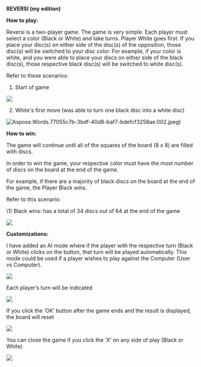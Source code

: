 **REVERSI (my edition)**

**How to play:**

Reversi is a two-player game. The game is very simple. Each player must select a color (Black or White) and take turns. Player White goes first. If you place your disc(s) on either side of the disc(s) of the opposition, those disc(s) will be switched to your disc color. For example, if your color is white, and you were able to place your discs on either side of the black disc(s), those respective black disc(s) will be switched to white disc(s).

Refer to these scenarios:

1) Start of game

![](https://private-user-images.githubusercontent.com/97638014/354342854-f7974f8a-b4cd-4631-ae3f-6589c6828df3.jpeg?jwt=eyJhbGciOiJIUzI1NiIsInR5cCI6IkpXVCJ9.eyJpc3MiOiJnaXRodWIuY29tIiwiYXVkIjoicmF3LmdpdGh1YnVzZXJjb250ZW50LmNvbSIsImtleSI6ImtleTUiLCJleHAiOjE3MjI1MzgwNTAsIm5iZiI6MTcyMjUzNzc1MCwicGF0aCI6Ii85NzYzODAxNC8zNTQzNDI4NTQtZjc5NzRmOGEtYjRjZC00NjMxLWFlM2YtNjU4OWM2ODI4ZGYzLmpwZWc_WC1BbXotQWxnb3JpdGhtPUFXUzQtSE1BQy1TSEEyNTYmWC1BbXotQ3JlZGVudGlhbD1BS0lBVkNPRFlMU0E1M1BRSzRaQSUyRjIwMjQwODAxJTJGdXMtZWFzdC0xJTJGczMlMkZhd3M0X3JlcXVlc3QmWC1BbXotRGF0ZT0yMDI0MDgwMVQxODQyMzBaJlgtQW16LUV4cGlyZXM9MzAwJlgtQW16LVNpZ25hdHVyZT0wYjNlMzQ5ZjI0NzI0NjRiNWI4MDhiODM4MDVhNmY1NDNhMTY5ODRiNTk3ZGU1ZDNkMjgwNzdkYWI3YTZhNGZjJlgtQW16LVNpZ25lZEhlYWRlcnM9aG9zdCZhY3Rvcl9pZD0wJmtleV9pZD0wJnJlcG9faWQ9MCJ9.ytRd3GJ5MBh3GQUFk_LUK5YEPjdRm7GeSJdf0YFZEfI)

2) White's first move (was able to turn one black disc into a white disc)

![Aspose.Words.77055c7b-3bdf-40d8-baf7-bdefcf3258ae.002.jpeg](https://private-user-images.githubusercontent.com/97638014/354342867-6ec0472a-c4af-4b21-8450-920577a6ed20.jpeg?jwt=eyJhbGciOiJIUzI1NiIsInR5cCI6IkpXVCJ9.eyJpc3MiOiJnaXRodWIuY29tIiwiYXVkIjoicmF3LmdpdGh1YnVzZXJjb250ZW50LmNvbSIsImtleSI6ImtleTUiLCJleHAiOjE3MjI1MzgwNTAsIm5iZiI6MTcyMjUzNzc1MCwicGF0aCI6Ii85NzYzODAxNC8zNTQzNDI4NjctNmVjMDQ3MmEtYzRhZi00YjIxLTg0NTAtOTIwNTc3YTZlZDIwLmpwZWc_WC1BbXotQWxnb3JpdGhtPUFXUzQtSE1BQy1TSEEyNTYmWC1BbXotQ3JlZGVudGlhbD1BS0lBVkNPRFlMU0E1M1BRSzRaQSUyRjIwMjQwODAxJTJGdXMtZWFzdC0xJTJGczMlMkZhd3M0X3JlcXVlc3QmWC1BbXotRGF0ZT0yMDI0MDgwMVQxODQyMzBaJlgtQW16LUV4cGlyZXM9MzAwJlgtQW16LVNpZ25hdHVyZT1lNTIzMWRjMTYzYjVmNzliNzU3ZjI3ZTZlNWM5ODUxMGNjYzUxNmUxNDE0MzI1YjA3Zjc0NjM1MjBmNzJkZTc3JlgtQW16LVNpZ25lZEhlYWRlcnM9aG9zdCZhY3Rvcl9pZD0wJmtleV9pZD0wJnJlcG9faWQ9MCJ9.kW4qT78z0hxiD35YtDjNG-hqWRtPtUXAyiffP6OkfUY))

**How to win:**

The game will continue until all of the squares of the board (8 x 8) are filled with discs.

In order to win the game, your respective color must have the most number of discs on the board at the end of the game.

For example, if there are a majority of black discs on the board at the end of the game, the Player Black wins.

Refer to this scenario:

\1) Black wins: has a total of 34 discs out of 64 at the end of the game

![](https://private-user-images.githubusercontent.com/97638014/354342878-46143f18-d165-44f5-9a92-87729ca76a00.jpeg?jwt=eyJhbGciOiJIUzI1NiIsInR5cCI6IkpXVCJ9.eyJpc3MiOiJnaXRodWIuY29tIiwiYXVkIjoicmF3LmdpdGh1YnVzZXJjb250ZW50LmNvbSIsImtleSI6ImtleTUiLCJleHAiOjE3MjI1MzgwNTAsIm5iZiI6MTcyMjUzNzc1MCwicGF0aCI6Ii85NzYzODAxNC8zNTQzNDI4NzgtNDYxNDNmMTgtZDE2NS00NGY1LTlhOTItODc3MjljYTc2YTAwLmpwZWc_WC1BbXotQWxnb3JpdGhtPUFXUzQtSE1BQy1TSEEyNTYmWC1BbXotQ3JlZGVudGlhbD1BS0lBVkNPRFlMU0E1M1BRSzRaQSUyRjIwMjQwODAxJTJGdXMtZWFzdC0xJTJGczMlMkZhd3M0X3JlcXVlc3QmWC1BbXotRGF0ZT0yMDI0MDgwMVQxODQyMzBaJlgtQW16LUV4cGlyZXM9MzAwJlgtQW16LVNpZ25hdHVyZT0wNTQ1Mjk2ZWVlYjcwZGE2ODUyNGQ1OTljMjczYWI5Y2I4YTkyNmI5Y2E0NTU1NDdkNjJjZmU2ZjIwODk5MzRhJlgtQW16LVNpZ25lZEhlYWRlcnM9aG9zdCZhY3Rvcl9pZD0wJmtleV9pZD0wJnJlcG9faWQ9MCJ9.FmpQzaV_JBfEKK7aZJqGdorq28DEO2mfaOMcqxoOgp0)

**Customizations:**

I have added an AI mode where if the player with the respective turn (Black or White) clicks on the button, that turn will be played automatically. This mode could be used if a player wishes to play against the Computer (User vs Computer).

![](Aspose.Words.77055c7b-3bdf-40d8-baf7-bdefcf3258ae.004.png)

Each player’s turn will be indicated

![](Aspose.Words.77055c7b-3bdf-40d8-baf7-bdefcf3258ae.005.png)

If you click the ‘OK’ button after the game ends and the result is displayed, the board will reset

![](Aspose.Words.77055c7b-3bdf-40d8-baf7-bdefcf3258ae.006.png)

You can close the game if you click the ‘X’ on any side of play (Black or White)

![](Aspose.Words.77055c7b-3bdf-40d8-baf7-bdefcf3258ae.007.png)
